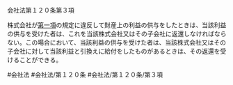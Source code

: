 会社法第１２０条第３項

株式会社が[第一項](会社法＿＿＿＿第１２０条第１項)の規定に違反して財産上の利益の供与をしたときは、当該利益の供与を受けた者は、これを当該株式会社又はその子会社に返還しなければならない。この場合において、当該利益の供与を受けた者は、当該株式会社又はその子会社に対して当該利益と引換えに給付をしたものがあるときは、その返還を受けることができる。

#会社法
#会社法/第１２０条
#会社法/第１２０条/第３項
